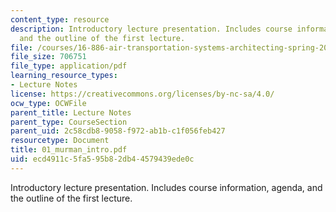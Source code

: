 ```yaml
---
content_type: resource
description: Introductory lecture presentation. Includes course information, agenda,
  and the outline of the first lecture.
file: /courses/16-886-air-transportation-systems-architecting-spring-2004/ecd4911c5fa595b82db44579439ede0c_01_murman_intro.pdf
file_size: 706751
file_type: application/pdf
learning_resource_types:
- Lecture Notes
license: https://creativecommons.org/licenses/by-nc-sa/4.0/
ocw_type: OCWFile
parent_title: Lecture Notes
parent_type: CourseSection
parent_uid: 2c58cdb8-9058-f972-ab1b-c1f056feb427
resourcetype: Document
title: 01_murman_intro.pdf
uid: ecd4911c-5fa5-95b8-2db4-4579439ede0c
---
```

Introductory lecture presentation. Includes course information, agenda, and the outline of the first lecture.